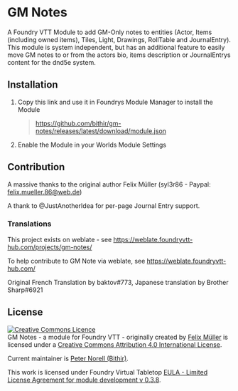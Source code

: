 # GM Notes

A Foundry VTT Module to add GM-Only notes to entities (Actor, Items (including owned items), Tiles, Light, Drawings, RollTable and JournalEntry).
This module is system independent, but has an additional feature to easily move GM notes to or from the actors bio, items description or JournalEntrys content for the dnd5e system.

## Installation
1. Copy this link and use it in Foundrys Module Manager to install the Module

    > https://github.com/bithir/gm-notes/releases/latest/download/module.json
    
2. Enable the Module in your Worlds Module Settings

## Contribution
A massive thanks to the original author Felix Müller (syl3r86 - Paypal: felix.mueller.86@web.de)

A thank to @JustAnotherIdea for per-page Journal Entry support.

### Translations
This project exists on weblate - see https://weblate.foundryvtt-hub.com/projects/gm-notes/

To help contribute to GM Note via weblate, see https://weblate.foundryvtt-hub.com/

Original French Translation by baktov#773, Japanese translation by Brother Sharp#6921

## License
<a rel="license" href="http://creativecommons.org/licenses/by/4.0/"><img alt="Creative Commons Licence" style="border-width:0" src="https://i.creativecommons.org/l/by/4.0/88x31.png" /></a><br /><span xmlns:dct="http://purl.org/dc/terms/" property="dct:title">GM Notes - a module for Foundry VTT -</span> originally created by <a xmlns:cc="http://creativecommons.org/ns#" href="https://github.com/syl3r86?tab=repositories" property="cc:attributionName" rel="cc:attributionURL">Felix Müller</a> is licensed under a <a rel="license" href="http://creativecommons.org/licenses/by/4.0/">Creative Commons Attribution 4.0 International License</a>. 

Current maintainer is <a xmlns:cc="http://creativecommons.org/ns#" href="https://github.com/bithir?tab=repositories" property="cc:attributionName" rel="cc:attributionURL">Peter Norell (Bithir)</a>.

This work is licensed under Foundry Virtual Tabletop [EULA - Limited License Agreement for module development v 0.3.8](http://foundryvtt.com/pages/license.html).
